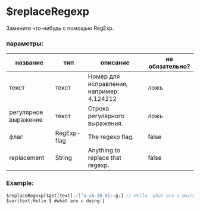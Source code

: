 # $replaceRegexp
Замените что-нибудь с помощью RegExp.

### параметры:
| название          | тип        | описание                         | не обязательно? |
| ------------- | ----------- | ----------------------------------- | -------- |
| текст          | текст      | Номер для исправления, например: 4.124212     | ложь    |
| регулярное выражение        | текст      | Строка регулярного выражения.                  | ложь    |
| флаг          | RegExp-flag | The regexp flag.                    | false    |
| replacement   | String      | Anything to replace that regexp.    | false    |

### Example:
```js
$replaceRegexp[$get[text];/[^a-zA-Z0-9]/;g;] // Hello  what are u doing
$var[text;Hello $ #what are u doing!]
```
